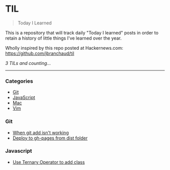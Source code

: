 # TIL
> Today I Learned

This is a repository that will track daily "Today I learned"
posts in order to retain a history of little things I've learned
over the year.

Wholly inspired by this repo posted at Hackernews.com: https://github.com/jbranchaud/til

_3 TILs and counting..._

---

### Categories

* [Git](#git)
* [JavaScript](#javascript)
* [Mac](#mac)
* [Vim](#vim)


### Git

- [When git add isn't working](git/why-git-add-might-not-work-FEB1016.md)
- [Deploy to gh-pages from dist folder](git/deploy-to-gh-pages-from-dist-folder-with-alias.md)

### Javascript

- [Use Ternary Operator to add class](javascript/react/use-ternary-expression-to-add-class.md)
